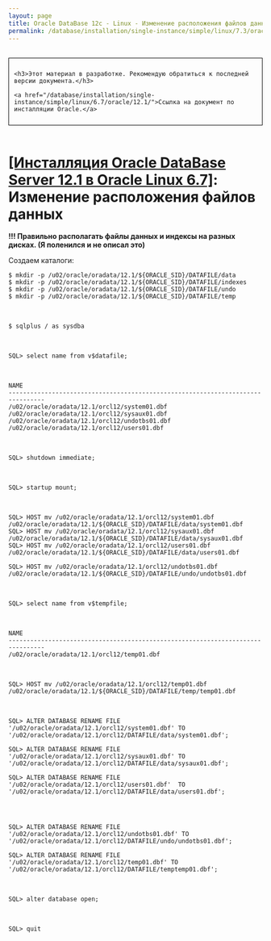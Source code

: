 ```yaml
---
layout: page
title: Oracle DataBase 12c - Linux - Изменение расположения файлов данных
permalink: /database/installation/single-instance/simple/linux/7.3/oracle/12.2/oracle-change-default-datafile-location/
---
```


<br/>

<div style="padding:10px; border:thin solid black;">

	<h3>Этот материал в разработке. Рекомендую обратиться к последней версии документа.</h3>

    <a href="/database/installation/single-instance/simple/linux/6.7/oracle/12.1/">Ссылка на документ по инсталляции Oracle.</a>

</div>

<br/>

# <a href="/database/installation/single-instance/simple/linux/6.7/oracle/12.1/">[Инсталляция Oracle DataBase Server 12.1 в Oracle Linux 6.7]</a>: Изменение расположения файлов данных


<strong>!!! Правильно располагать файлы данных и индексы на разных дисках. (Я поленился и не описал это)</strong>


Создаем каталоги:

	$ mkdir -p /u02/oracle/oradata/12.1/${ORACLE_SID}/DATAFILE/data
	$ mkdir -p /u02/oracle/oradata/12.1/${ORACLE_SID}/DATAFILE/indexes
	$ mkdir -p /u02/oracle/oradata/12.1/${ORACLE_SID}/DATAFILE/undo
	$ mkdir -p /u02/oracle/oradata/12.1/${ORACLE_SID}/DATAFILE/temp

<br/>

	$ sqlplus / as sysdba

<br/>

	SQL> select name from v$datafile;


<br/>

	NAME
	--------------------------------------------------------------------------------
	/u02/oracle/oradata/12.1/orcl12/system01.dbf
	/u02/oracle/oradata/12.1/orcl12/sysaux01.dbf
	/u02/oracle/oradata/12.1/orcl12/undotbs01.dbf
	/u02/oracle/oradata/12.1/orcl12/users01.dbf



<br/>

	SQL> shutdown immediate;


<br/>

    SQL> startup mount;


<br/>

	SQL> HOST mv /u02/oracle/oradata/12.1/orcl12/system01.dbf /u02/oracle/oradata/12.1/${ORACLE_SID}/DATAFILE/data/system01.dbf
	SQL> HOST mv /u02/oracle/oradata/12.1/orcl12/sysaux01.dbf /u02/oracle/oradata/12.1/${ORACLE_SID}/DATAFILE/data/sysaux01.dbf
	SQL> HOST mv /u02/oracle/oradata/12.1/orcl12/users01.dbf /u02/oracle/oradata/12.1/${ORACLE_SID}/DATAFILE/data/users01.dbf

	SQL> HOST mv /u02/oracle/oradata/12.1/orcl12/undotbs01.dbf /u02/oracle/oradata/12.1/${ORACLE_SID}/DATAFILE/undo/undotbs01.dbf

<br/>

	SQL> select name from v$tempfile;


<br/>

	NAME
	--------------------------------------------------------------------------------
	/u02/oracle/oradata/12.1/orcl12/temp01.dbf


<br/>

	SQL> HOST mv /u02/oracle/oradata/12.1/orcl12/temp01.dbf /u02/oracle/oradata/12.1/${ORACLE_SID}/DATAFILE/temp/temp01.dbf


<br/>


	SQL> ALTER DATABASE RENAME FILE '/u02/oracle/oradata/12.1/orcl12/system01.dbf' TO '/u02/oracle/oradata/12.1/orcl12/DATAFILE/data/system01.dbf';

	SQL> ALTER DATABASE RENAME FILE '/u02/oracle/oradata/12.1/orcl12/sysaux01.dbf' TO '/u02/oracle/oradata/12.1/orcl12/DATAFILE/data/sysaux01.dbf';

    SQL> ALTER DATABASE RENAME FILE '/u02/oracle/oradata/12.1/orcl12/users01.dbf'  TO '/u02/oracle/oradata/12.1/orcl12/DATAFILE/data/users01.dbf';




	SQL> ALTER DATABASE RENAME FILE '/u02/oracle/oradata/12.1/orcl12/undotbs01.dbf' TO '/u02/oracle/oradata/12.1/orcl12/DATAFILE/undo/undotbs01.dbf';

	SQL> ALTER DATABASE RENAME FILE '/u02/oracle/oradata/12.1/orcl12/temp01.dbf' TO '/u02/oracle/oradata/12.1/orcl12/DATAFILE/temptemp01.dbf';


 <br/>

	SQL> alter database open;

<br/>

	SQL> quit
